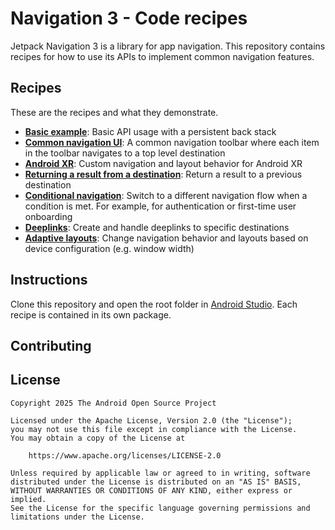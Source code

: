 # Navigation 3 - Code recipes
Jetpack Navigation 3 is a library for app navigation. This repository contains recipes for how to 
use its APIs to implement common navigation features.

## Recipes
These are the recipes and what they demonstrate. 


- **[Basic example](app/src/main/java/com/example/nav3recipes/basic)**: Basic API usage with a persistent back stack
- **[Common navigation UI](app/src/main/java/com/example/nav3recipes/commonui)**: A common navigation toolbar where each item in the toolbar navigates to a top level destination
- **[Android XR]()**: Custom navigation and layout behavior for Android XR
- **[Returning a result from a destination]()**: Return a result to a previous destination
- **[Conditional navigation]()**: Switch to a different navigation flow when a condition is met. For example, for authentication or first-time user onboarding 
- **[Deeplinks]()**: Create and handle deeplinks to specific destinations
- **[Adaptive layouts]()**: Change navigation behavior and layouts based on device configuration (e.g. window width) 

## Instructions
Clone this repository and open the root folder in [Android Studio](https://developer.android.com/studio). Each recipe is contained in its own package.

## Contributing


## License
```
Copyright 2025 The Android Open Source Project

Licensed under the Apache License, Version 2.0 (the "License");
you may not use this file except in compliance with the License.
You may obtain a copy of the License at

    https://www.apache.org/licenses/LICENSE-2.0

Unless required by applicable law or agreed to in writing, software
distributed under the License is distributed on an "AS IS" BASIS,
WITHOUT WARRANTIES OR CONDITIONS OF ANY KIND, either express or implied.
See the License for the specific language governing permissions and
limitations under the License.
```